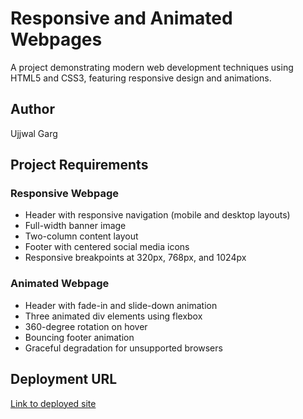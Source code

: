 # Responsive and Animated Webpages

A project demonstrating modern web development techniques using HTML5 and CSS3,
featuring responsive design and animations.

## Author

Ujjwal Garg

## Project Requirements

### Responsive Webpage

- Header with responsive navigation (mobile and desktop layouts)
- Full-width banner image
- Two-column content layout
- Footer with centered social media icons
- Responsive breakpoints at 320px, 768px, and 1024px

### Animated Webpage

- Header with fade-in and slide-down animation
- Three animated div elements using flexbox
- 360-degree rotation on hover
- Bouncing footer animation
- Graceful degradation for unsupported browsers

## Deployment URL

[Link to deployed site](https://gargujjwal.github.io/worldline-level-1-webfundamentals-daily-task-2/)
